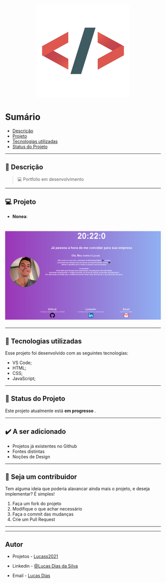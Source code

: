 <h1 align="center">
    <img src="logo1.png"/>
</h1>

# Sumário

- [Descrição](#📝-Descrição)
- [Projeto](#💻-Projeto)
- [Tecnologias utilizadas](#🚀-Tecnologias-utilizadas)
- [Status do Projeto](#🎯-Status-do-Projeto)

---

## 📝 Descrição

>💻 Portfolio em desenvolvimento



---

## 💻 Projeto

* <b>Nonea</b>: 

<h1 align="center">
    <img src="read.00.PNG"/>
</h1>



---

## 🚀 Tecnologias utilizadas
Esse projeto foi desenvolvido com as seguintes tecnologias:
* VS Code;
* HTML;
* CSS;
* JavaScript;


---

## 🎯 Status do Projeto

Este projeto atualmente está <b>em progresso </b>.

---

## :heavy_check_mark: A ser adicionado

- Projetos já existentes no Github
- Fontes distintas
- Noções de Design

---

## :handshake: Seja um contribuidor

Tem alguma ideia que poderia alavancar ainda mais o projeto, e deseja implementar? É simples!

1. Faça um fork do projeto
2. Modifique o que achar necessário
3. Faça o commit das mudanças
4. Crie um Pull Request

---

---

## Autor

- Projetos - [Lucass2021](https://github.com/Lucass2021)

- Linkedin - [@Lucas Dias da Silva](https://www.linkedin.com/in/lucas-dias-da-silva-118954199/)

- Email - [Lucas Dias](mailto:lucas.allx@hotmail.com")
